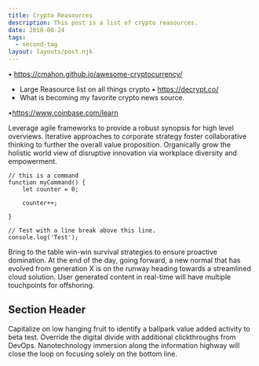```yaml
---
title: Crypto Reasources
description: This post is a list of crypto reasources.
date: 2018-08-24
tags:
  - second-tag
layout: layouts/post.njk
---
```


• https://cmahon.github.io/awesome-cryptocurrency/
- Large Reasource list on all things crypto
• https://decrypt.co/
- What is becoming my favorite crypto news source.

•https://www.coinbase.com/learn


Leverage agile frameworks to provide a robust synopsis for high level overviews. Iterative approaches to corporate strategy foster collaborative thinking to further the overall value proposition. Organically grow the holistic world view of disruptive innovation via workplace diversity and empowerment.

``` js/2/4
// this is a command
function myCommand() {
	let counter = 0;

	counter++;

}

// Test with a line break above this line.
console.log('Test');
```

Bring to the table win-win survival strategies to ensure proactive domination. At the end of the day, going forward, a new normal that has evolved from generation X is on the runway heading towards a streamlined cloud solution. User generated content in real-time will have multiple touchpoints for offshoring.

## Section Header

Capitalize on low hanging fruit to identify a ballpark value added activity to beta test. Override the digital divide with additional clickthroughs from DevOps. Nanotechnology immersion along the information highway will close the loop on focusing solely on the bottom line.
